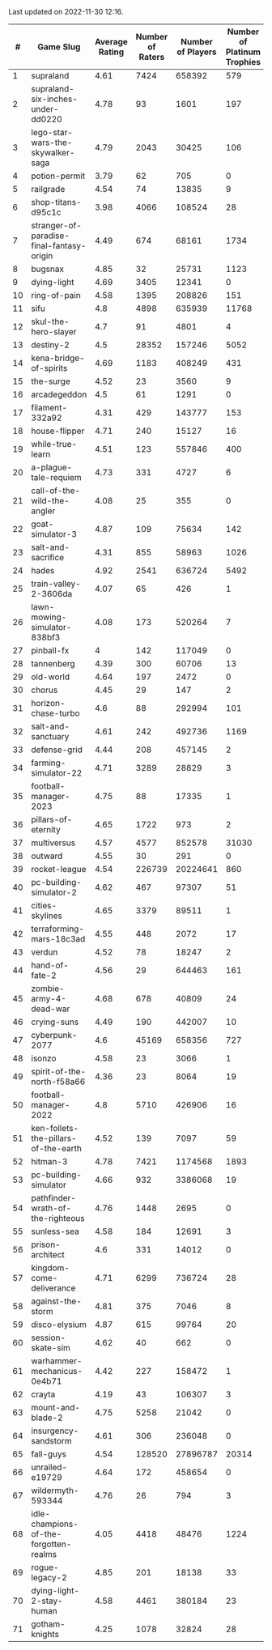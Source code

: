 Last updated on 2022-11-30 12:16.


|#|Game Slug|Average Rating|Number of Raters|Number of Players|Number of Platinum Trophies|Max Rarity (%)|
|---|---|---|---|---|---|---|
|1|supraland|4.61|7424|658392|579|99|
|2|supraland-six-inches-under-dd0220|4.78|93|1601|197|99|
|3|lego-star-wars-the-skywalker-saga|4.79|2043|30425|106|98|
|4|potion-permit|3.79|62|705|0|98|
|5|railgrade|4.54|74|13835|9|98|
|6|shop-titans-d95c1c|3.98|4066|108524|28|98|
|7|stranger-of-paradise-final-fantasy-origin|4.49|674|68161|1734|98|
|8|bugsnax|4.85|32|25731|1123|97|
|9|dying-light|4.69|3405|12341|0|96|
|10|ring-of-pain|4.58|1395|208826|151|96|
|11|sifu|4.8|4898|635939|11768|96|
|12|skul-the-hero-slayer|4.7|91|4801|4|96|
|13|destiny-2|4.5|28352|157246|5052|95|
|14|kena-bridge-of-spirits|4.69|1183|408249|431|94|
|15|the-surge|4.52|23|3560|9|94|
|16|arcadegeddon|4.5|61|1291|0|93|
|17|filament-332a92|4.31|429|143777|153|93|
|18|house-flipper|4.71|240|15127|16|93|
|19|while-true-learn|4.51|123|557846|400|93|
|20|a-plague-tale-requiem|4.73|331|4727|6|92|
|21|call-of-the-wild-the-angler|4.08|25|355|0|91|
|22|goat-simulator-3|4.87|109|75634|142|91|
|23|salt-and-sacrifice|4.31|855|58963|1026|91|
|24|hades|4.92|2541|636724|5492|89|
|25|train-valley-2-3606da|4.07|65|426|1|89|
|26|lawn-mowing-simulator-838bf3|4.08|173|520264|7|87|
|27|pinball-fx|4|142|117049|0|86|
|28|tannenberg|4.39|300|60706|13|86|
|29|old-world|4.64|197|2472|0|85|
|30|chorus|4.45|29|147|2|84|
|31|horizon-chase-turbo|4.6|88|292994|101|83|
|32|salt-and-sanctuary|4.61|242|492736|1169|83|
|33|defense-grid|4.44|208|457145|2|80|
|34|farming-simulator-22|4.71|3289|28829|3|80|
|35|football-manager-2023|4.75|88|17335|1|80|
|36|pillars-of-eternity|4.65|1722|973|2|80|
|37|multiversus|4.57|4577|852578|31030|78|
|38|outward|4.55|30|291|0|78|
|39|rocket-league|4.54|226739|20224641|860|76|
|40|pc-building-simulator-2|4.62|467|97307|51|75|
|41|cities-skylines|4.65|3379|89511|1|74|
|42|terraforming-mars-18c3ad|4.55|448|2072|17|73|
|43|verdun|4.52|78|18247|2|73|
|44|hand-of-fate-2|4.56|29|644463|161|72|
|45|zombie-army-4-dead-war|4.68|678|40809|24|67|
|46|crying-suns|4.49|190|442007|10|65|
|47|cyberpunk-2077|4.6|45169|658356|727|62|
|48|isonzo|4.58|23|3066|1|61|
|49|spirit-of-the-north-f58a66|4.36|23|8064|19|60|
|50|football-manager-2022|4.8|5710|426906|16|49|
|51|ken-follets-the-pillars-of-the-earth|4.52|139|7097|59|49|
|52|hitman-3|4.78|7421|1174568|1893|48|
|53|pc-building-simulator|4.66|932|3386068|19|48|
|54|pathfinder-wrath-of-the-righteous|4.76|1448|2695|0|41|
|55|sunless-sea|4.58|184|12691|3|37|
|56|prison-architect|4.6|331|14012|0|36|
|57|kingdom-come-deliverance|4.71|6299|736724|28|30|
|58|against-the-storm|4.81|375|7046|8|29|
|59|disco-elysium|4.87|615|99764|20|28|
|60|session-skate-sim|4.62|40|662|0|26|
|61|warhammer-mechanicus-0e4b71|4.42|227|158472|1|24|
|62|crayta|4.19|43|106307|3|23|
|63|mount-and-blade-2|4.75|5258|21042|0|8|
|64|insurgency-sandstorm|4.61|306|236048|0|6|
|65|fall-guys|4.54|128520|27896787|20314|5|
|66|unrailed-e19729|4.64|172|458654|0|4|
|67|wildermyth-593344|4.76|26|794|3|3|
|68|idle-champions-of-the-forgotten-realms|4.05|4418|48476|1224|2|
|69|rogue-legacy-2|4.85|201|18138|33|1|
|70|dying-light-2-stay-human|4.58|4461|380184|23|0.9|
|71|gotham-knights|4.25|1078|32824|28|0.7|
